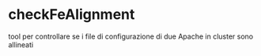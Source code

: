 checkFeAlignment
===============

tool per controllare se i file di configurazione di due Apache in cluster sono allineati
